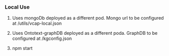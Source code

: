 ### Local Use

1) Uses mongoDb deployed as a different pod.  Mongo url to be configured at <RI>/utils/vcap-local.json

2) Uses Ontotext-graphDB deployed as a different poda.  GraphDB to be configured at <RI>/kgconfig.json

3) npm start

